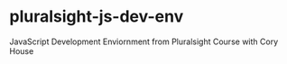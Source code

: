 # pluralsight-js-dev-env
JavaScript Development Enviornment from Pluralsight Course with Cory House
